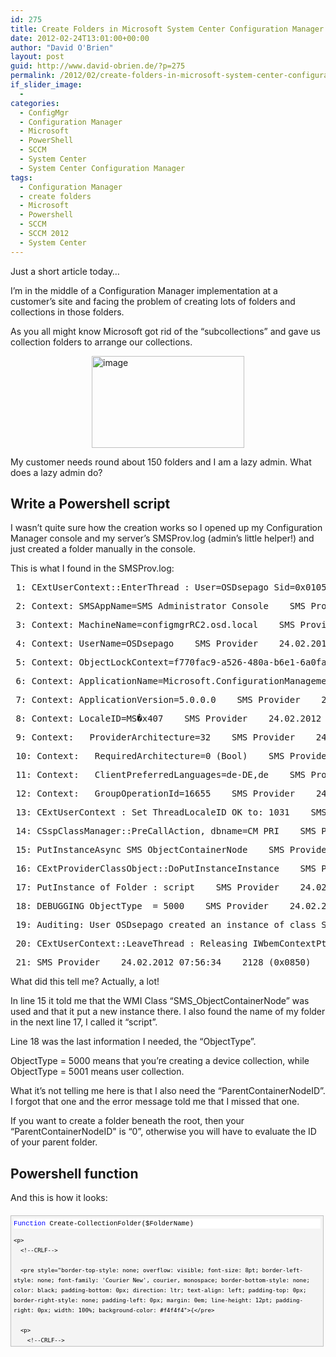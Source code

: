 ```yaml
---
id: 275
title: Create Folders in Microsoft System Center Configuration Manager 2012 with Powershell
date: 2012-02-24T13:01:00+00:00
author: "David O'Brien"
layout: post
guid: http://www.david-obrien.de/?p=275
permalink: /2012/02/create-folders-in-microsoft-system-center-configuration-manager-with-powershell/
if_slider_image:
  - 
categories:
  - ConfigMgr
  - Configuration Manager
  - Microsoft
  - PowerShell
  - SCCM
  - System Center
  - System Center Configuration Manager
tags:
  - Configuration Manager
  - create folders
  - Microsoft
  - Powershell
  - SCCM
  - SCCM 2012
  - System Center
---
```

Just a short article today…

I’m in the middle of a Configuration Manager implementation at a customer’s site and facing the problem of creating lots of folders and collections in those folders.

As you all might know Microsoft got rid of the “subcollections” and gave us collection folders to arrange our collections.

<a href="http://www.david-obrien.de/wp-content/uploads/2012/02/image.png" onclick="_gaq.push(['_trackEvent', 'outbound-article', 'http://www.david-obrien.de/wp-content/uploads/2012/02/image.png', '']);" class="broken_link"><img style="background-image: none; padding-left: 0px; padding-right: 0px; display: block; float: none; margin-left: auto; margin-right: auto; padding-top: 0px; border: 0px;" title="image" alt="image" src="http://www.david-obrien.de/wp-content/uploads/2012/02/image_thumb.png" width="244" height="147" border="0" /></a>

My customer needs round about 150 folders and I am a lazy admin. What does a lazy admin do?

## Write a Powershell script

I wasn’t quite sure how the creation works so I opened up my Configuration Manager console and my server’s SMSProv.log (admin’s little helper!) and just created a folder manually in the console.

This is what I found in the SMSProv.log:

<div class="csharpcode">
  <pre class="alt"><span class="lnum"> 1: </span>CExtUserContext::EnterThread : User=OSDsepago Sid=0x0105000000000005150000000D3DD859871387AF86AA21EB52040000 Caching IWbemContextPtr=0000000005F26770 <span class="kwrd">in</span> Process 0xadc (2780)    SMS Provider    24.02.2012 07:56:34    2128 (0x0850)</pre>
  
  <pre><span class="lnum"> 2: </span>Context: SMSAppName=SMS Administrator Console    SMS Provider    24.02.2012 07:56:34    2128 (0x0850)</pre>
  
  <pre class="alt"><span class="lnum"> 3: </span>Context: MachineName=configmgrRC2.osd.local    SMS Provider    24.02.2012 07:56:34    2128 (0x0850)</pre>
  
  <pre><span class="lnum"> 4: </span>Context: UserName=OSDsepago    SMS Provider    24.02.2012 07:56:34    2128 (0x0850)</pre>
  
  <pre class="alt"><span class="lnum"> 5: </span>Context: ObjectLockContext=f770fac9-a526-480a-b6e1-6a0fa1b63f88    SMS Provider    24.02.2012 07:56:34    2128 (0x0850)</pre>
  
  <pre><span class="lnum"> 6: </span>Context: ApplicationName=Microsoft.ConfigurationManagement.exe    SMS Provider    24.02.2012 07:56:34    2128 (0x0850)</pre>
  
  <pre class="alt"><span class="lnum"> 7: </span>Context: ApplicationVersion=5.0.0.0    SMS Provider    24.02.2012 07:56:34    2128 (0x0850)</pre>
  
  <pre><span class="lnum"> 8: </span>Context: LocaleID=MS�x407    SMS Provider    24.02.2012 07:56:34    2128 (0x0850)</pre>
  
  <pre class="alt"><span class="lnum"> 9: </span>Context: __ProviderArchitecture=32    SMS Provider    24.02.2012 07:56:34    2128 (0x0850)</pre>
  
  <pre><span class="lnum"> 10: </span>Context: __RequiredArchitecture=0 (Bool)    SMS Provider    24.02.2012 07:56:34    2128 (0x0850)</pre>
  
  <pre class="alt"><span class="lnum"> 11: </span>Context: __ClientPreferredLanguages=de-DE,de    SMS Provider    24.02.2012 07:56:34    2128 (0x0850)</pre>
  
  <pre><span class="lnum"> 12: </span>Context: __GroupOperationId=16655    SMS Provider    24.02.2012 07:56:34    2128 (0x0850)</pre>
  
  <pre class="alt"><span class="lnum"> 13: </span>CExtUserContext : <span class="kwrd">Set</span> ThreadLocaleID OK <span class="kwrd">to</span>: 1031    SMS Provider    24.02.2012 07:56:34    2128 (0x0850)</pre>
  
  <pre><span class="lnum"> 14: </span>CSspClassManager::PreCallAction, dbname=CM_PRI    SMS Provider    24.02.2012 07:56:34    2128 (0x0850)</pre>
  
  <pre class="alt"><span class="lnum"> 15: </span>PutInstanceAsync SMS_ObjectContainerNode    SMS Provider    24.02.2012 07:56:34    2128 (0x0850)</pre>
  
  <pre><span class="lnum"> 16: </span>CExtProviderClassObject::DoPutInstanceInstance    SMS Provider    24.02.2012 07:56:34    2128 (0x0850)</pre>
  
  <pre class="alt"><span class="lnum"> 17: </span>PutInstance of Folder : script    SMS Provider    24.02.2012 07:56:34    2128 (0x0850)</pre>
  
  <pre><span class="lnum"> 18: </span>DEBUGGING ObjectType  = 5000    SMS Provider    24.02.2012 07:56:34    2128 (0x0850)</pre>
  
  <pre class="alt"><span class="lnum"> 19: </span>Auditing: User OSDsepago created an instance of <span class="kwrd">class</span> SMS_ObjectContainerNode.    SMS Provider    24.02.2012 07:56:34    2128 (0x0850)</pre>
  
  <pre><span class="lnum"> 20: </span>CExtUserContext::LeaveThread : Releasing IWbemContextPtr=99772272    SMS Provider    24.02.2012 07:56:34    2128 (0x0850)</pre>
  
  <pre class="alt"><span class="lnum"> 21: </span>SMS Provider    24.02.2012 07:56:34    2128 (0x0850)</pre>
</div>

What did this tell me? Actually, a lot!

In line 15 it told me that the WMI Class “SMS_ObjectContainerNode” was used and that it put a new instance there. I also found the name of my folder in the next line 17, I called it “script”.
  
Line 18 was the last information I needed, the “ObjectType”.

ObjectType = 5000 means that you’re creating a device collection, while ObjectType = 5001 means user collection.

What it’s not telling me here is that I also need the “ParentContainerNodeID”. I forgot that one and the error message told me that I missed that one.

If you want to create a folder beneath the root, then your “ParentContainerNodeID" is “0”, otherwise you will have to evaluate the ID of your parent folder.

## Powershell function

And this is how it looks:

<div id="codeSnippetWrapper" style="overflow: auto; cursor: text; font-size: 8pt; border-top: silver 1px solid; font-family: 'Courier New', courier, monospace; border-right: silver 1px solid; border-bottom: silver 1px solid; padding-bottom: 4px; direction: ltr; text-align: left; padding-top: 4px; padding-left: 4px; margin: 20px 0px 10px; border-left: silver 1px solid; line-height: 12pt; padding-right: 4px; max-height: 200px; width: 97.5%; background-color: #f4f4f4">
  <div id="codeSnippet" style="border-top-style: none; overflow: visible; font-size: 8pt; border-left-style: none; font-family: 'Courier New', courier, monospace; border-bottom-style: none; color: black; padding-bottom: 0px; direction: ltr; text-align: left; padding-top: 0px; border-right-style: none; padding-left: 0px; line-height: 12pt; padding-right: 0px; width: 100%; background-color: #f4f4f4">
    <pre style="border-top-style: none; overflow: visible; font-size: 8pt; border-left-style: none; font-family: 'Courier New', courier, monospace; border-bottom-style: none; color: black; padding-bottom: 0px; direction: ltr; text-align: left; padding-top: 0px; border-right-style: none; padding-left: 0px; margin: 0em; line-height: 12pt; padding-right: 0px; width: 100%; background-color: white">﻿<span style="color: #0000ff">Function</span> Create-CollectionFolder($FolderName)</pre>
    
    <p>
      <!--CRLF-->
      
      <pre style="border-top-style: none; overflow: visible; font-size: 8pt; border-left-style: none; font-family: 'Courier New', courier, monospace; border-bottom-style: none; color: black; padding-bottom: 0px; direction: ltr; text-align: left; padding-top: 0px; border-right-style: none; padding-left: 0px; margin: 0em; line-height: 12pt; padding-right: 0px; width: 100%; background-color: #f4f4f4">{</pre>
      
      <p>
        <!--CRLF-->
        
        <pre style="border-top-style: none; overflow: visible; font-size: 8pt; border-left-style: none; font-family: 'Courier New', courier, monospace; border-bottom-style: none; color: black; padding-bottom: 0px; direction: ltr; text-align: left; padding-top: 0px; border-right-style: none; padding-left: 0px; margin: 0em; line-height: 12pt; padding-right: 0px; width: 100%; background-color: white">    $CollectionFolderArgs = @{</pre>
        
        <p>
          <!--CRLF-->
          
          <pre style="border-top-style: none; overflow: visible; font-size: 8pt; border-left-style: none; font-family: 'Courier New', courier, monospace; border-bottom-style: none; color: black; padding-bottom: 0px; direction: ltr; text-align: left; padding-top: 0px; border-right-style: none; padding-left: 0px; margin: 0em; line-height: 12pt; padding-right: 0px; width: 100%; background-color: #f4f4f4">    Name = $FolderName;</pre>
          
          <p>
            <!--CRLF-->
            
            <pre style="border-top-style: none; overflow: visible; font-size: 8pt; border-left-style: none; font-family: 'Courier New', courier, monospace; border-bottom-style: none; color: black; padding-bottom: 0px; direction: ltr; text-align: left; padding-top: 0px; border-right-style: none; padding-left: 0px; margin: 0em; line-height: 12pt; padding-right: 0px; width: 100%; background-color: white">    ObjectType = <span style="color: #006080">"5000"</span>;         # 5000 ist für Collection_Device, 5001 ist für Collection_User</pre>
            
            <p>
              <!--CRLF-->
              
              <pre style="border-top-style: none; overflow: visible; font-size: 8pt; border-left-style: none; font-family: 'Courier New', courier, monospace; border-bottom-style: none; color: black; padding-bottom: 0px; direction: ltr; text-align: left; padding-top: 0px; border-right-style: none; padding-left: 0px; margin: 0em; line-height: 12pt; padding-right: 0px; width: 100%; background-color: #f4f4f4">    ParentContainerNodeid = <span style="color: #006080">"0"</span> # die ParentContainerNodeID ist dann <span style="color: #008000">'0', wenn der Ordner unter der Root hängt, ansonsten muss der ParentOrdner evaluiert werden</span></pre>
              
              <p>
                <!--CRLF-->
                
                <pre style="border-top-style: none; overflow: visible; font-size: 8pt; border-left-style: none; font-family: 'Courier New', courier, monospace; border-bottom-style: none; color: black; padding-bottom: 0px; direction: ltr; text-align: left; padding-top: 0px; border-right-style: none; padding-left: 0px; margin: 0em; line-height: 12pt; padding-right: 0px; width: 100%; background-color: white">    }</pre>
                
                <p>
                  <!--CRLF-->
                  
                  <pre style="border-top-style: none; overflow: visible; font-size: 8pt; border-left-style: none; font-family: 'Courier New', courier, monospace; border-bottom-style: none; color: black; padding-bottom: 0px; direction: ltr; text-align: left; padding-top: 0px; border-right-style: none; padding-left: 0px; margin: 0em; line-height: 12pt; padding-right: 0px; width: 100%; background-color: #f4f4f4">    <span style="color: #0000ff">Set</span>-WmiInstance -<span style="color: #0000ff">Class</span> SMS_ObjectContainerNode -arguments $CollectionFolderArgs -<span style="color: #0000ff">namespace</span> <span style="color: #006080">"root\SMS\Site_$sitename"</span> | Out-Null</pre>
                  
                  <p>
                    <!--CRLF-->
                    
                    <pre style="border-top-style: none; overflow: visible; font-size: 8pt; border-left-style: none; font-family: 'Courier New', courier, monospace; border-bottom-style: none; color: black; padding-bottom: 0px; direction: ltr; text-align: left; padding-top: 0px; border-right-style: none; padding-left: 0px; margin: 0em; line-height: 12pt; padding-right: 0px; width: 100%; background-color: white">}</pre>
                    
                    <p>
                      <!--CRLF-->
                      
                      <pre style="border-top-style: none; overflow: visible; font-size: 8pt; border-left-style: none; font-family: 'Courier New', courier, monospace; border-bottom-style: none; color: black; padding-bottom: 0px; direction: ltr; text-align: left; padding-top: 0px; border-right-style: none; padding-left: 0px; margin: 0em; line-height: 12pt; padding-right: 0px; width: 100%; background-color: #f4f4f4">&nbsp;</pre>
                      
                      <p>
                        <!--CRLF-->
                        
                        <pre style="border-top-style: none; overflow: visible; font-size: 8pt; border-left-style: none; font-family: 'Courier New', courier, monospace; border-bottom-style: none; color: black; padding-bottom: 0px; direction: ltr; text-align: left; padding-top: 0px; border-right-style: none; padding-left: 0px; margin: 0em; line-height: 12pt; padding-right: 0px; width: 100%; background-color: white">$FolderName = <span style="color: #0000ff">Get</span>-Random   # für Test, setzt einfach eine willkürliche Zahl</pre>
                        
                        <p>
                          <!--CRLF-->
                          
                          <pre style="border-top-style: none; overflow: visible; font-size: 8pt; border-left-style: none; font-family: 'Courier New', courier, monospace; border-bottom-style: none; color: black; padding-bottom: 0px; direction: ltr; text-align: left; padding-top: 0px; border-right-style: none; padding-left: 0px; margin: 0em; line-height: 12pt; padding-right: 0px; width: 100%; background-color: #f4f4f4">$sitename = <span style="color: #006080">"PRI"</span> # an deinen Sitename anpassen!</pre>
                          
                          <p>
                            <!--CRLF-->
                            
                            <pre style="border-top-style: none; overflow: visible; font-size: 8pt; border-left-style: none; font-family: 'Courier New', courier, monospace; border-bottom-style: none; color: black; padding-bottom: 0px; direction: ltr; text-align: left; padding-top: 0px; border-right-style: none; padding-left: 0px; margin: 0em; line-height: 12pt; padding-right: 0px; width: 100%; background-color: white">&nbsp;</pre>
                            
                            <p>
                              <!--CRLF-->
                              
                              <pre style="border-top-style: none; overflow: visible; font-size: 8pt; border-left-style: none; font-family: 'Courier New', courier, monospace; border-bottom-style: none; color: black; padding-bottom: 0px; direction: ltr; text-align: left; padding-top: 0px; border-right-style: none; padding-left: 0px; margin: 0em; line-height: 12pt; padding-right: 0px; width: 100%; background-color: #f4f4f4">Create-CollectionFolder $FolderName</pre>
                              
                              <p>
                                <!--CRLF--></div> </div> 
                                
                                <p>
                                  &nbsp;
                                </p>
                                
                                <p>
                                  If you need some help or got some questions left, just ask! 
                                  
                                  <div style="float: right; margin-left: 10px;">
                                    <a href="https://twitter.com/share" onclick="_gaq.push(['_trackEvent', 'outbound-article', 'https://twitter.com/share', 'Tweet']);" class="twitter-share-button" data-hashtags="Configuration+Manager,create+folders,Microsoft,Powershell,SCCM,SCCM+2012,System+Center" data-count="vertical" data-url="http://www.david-obrien.net/2012/02/create-folders-in-microsoft-system-center-configuration-manager-with-powershell/">Tweet</a>
                                  </div>

